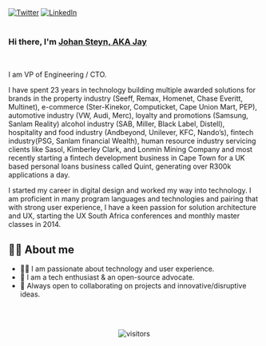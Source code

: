 <div align="left">
  <a href="https://twitter.com/_JSteyn">
    <img src="https://img.shields.io/twitter/follow/_JSteyn?label=Twitter&logo=twitter&style=flat-square&color=1da1f2&logoColor=ffffff" alt="Twitter"/></a>
  <a href="https://www.linkedin.com/in/johansteyn/">
    <img src="https://img.shields.io/static/v1?logo=linkedin&style=flat-square&color=0072b1&label=LinkedIn&message=%E2%98%86" alt="LinkedIn"/></a>
</div>

<br />

### Hi there, I'm [Johan Steyn, AKA Jay](https://www.linkedin.com/in/johansteyn/)
<br />

I am VP of Engineering / CTO.


I have spent 23 years in technology building multiple awarded solutions for brands in the property industry (Seeff, Remax, Homenet, Chase Everitt, Multinet), e-commerce (Ster-Kinekor, Computicket, Cape Union Mart, PEP), automotive industry (VW, Audi, Merc), loyalty and promotions (Samsung, Sanlam Reality) alcohol industry (SAB, Miller, Black Label, Distell), hospitality and food industry (Andbeyond, Unilever, KFC, Nando’s), fintech industry(PSG, Sanlam financial Wealth), human resource industry servicing clients like Sasol, Kimberley Clark, and Lonmin Mining Company and most recently starting a fintech development business in Cape Town for a UK based personal loans business called Quint, generating over R300k applications a day.

I started my career in digital design and worked my way into technology. I am proficient in many program languages and technologies and pairing that with strong user experience, I have a keen passion for solution architecture and UX, starting the UX South Africa conferences and monthly master classes in 2014.
<br />

## 👩‍💻 About me
- 👨‍💻 I am passionate about technology and user experience.
- 🤔 I am a tech enthusiast & an open-source advocate.
- 🔭 Always open to collaborating on projects and innovative/disruptive ideas. 

<!-- p align="center">
  <img height="50%" align="center"  width="auto" src ="https://github-readme-stats.vercel.app/api?username=ErenPhayte&show_icons=true&count_private=true&theme=darcula&hide_border=true&bg_color=00000000&count_private=true&hide=prs,stars,contribs">
  <img height="50%" align="center"  width="auto" src ="https://github-readme-stats.vercel.app/api/top-langs/?username=ErenPhayte&layout=compact&hide_border=true&theme=darcula&bg_color=00000000&langs_count=8&count_private=true&langs_count=8">
  <img src ="https://github-readme-streak-stats.herokuapp.com?user=ErenPhayte&theme=darcula&hide_border=true&background=FFFFFF00&count_private=true">
</p-->

  
<br /><br /> 

<div align="center">

![visitors](https://visitor-badge.laobi.icu/badge?page_id=ErenPhayte.ErenPhayte)
</div>
